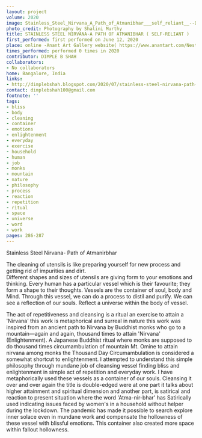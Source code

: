 ```yaml
---
layout: project
volume: 2020
image: Stainless_Steel_Nirvana_A_Path_of_Atmanibhar___self_reliant__--Dimple_B_Shah.jpg
photo_credit: Photography by Shalini Murthy
title: STAINLESS STEEL NIRVANA-A PATH OF ATMANIBHAR ( SELF-RELIANT )
first_performed: first performed on June 12, 2020
place: online -Anant Art Gallery website( https://www.anantart.com/Nest?PageNo=2 )
times_performed: performed 0 times in 2020
contributor: DIMPLE B SHAH
collaborators:
- No collaborators
home: Bangalore, India
links:
- http://dimplebshah.blogspot.com/2020/07/stainless-steel-nirvana-path-to.html
contact: dimplebshah100@gmail.com
footnote: ''
tags:
- bliss
- body
- cleaning
- container
- emotions
- enlightenment
- everyday
- exercise
- household
- human
- job
- monks
- mountain
- nature
- philosophy
- process
- reaction
- repetition
- ritual
- space
- universe
- word
- work
pages: 286-287
---
```


Stainless Steel Nirvana- Path of Atmanirbhar

The cleaning of utensils is like preparing yourself for new process and getting rid of impurities and dirt.  
Different shapes and sizes of utensils are giving form to your emotions and thinking.
Every human has a particular vessel which is their favourite; they form a shape to their thoughts.
Vessels are the container of soul, body and Mind.
Through this vessel, we can do a process to distil and purify.
We can see a reflection of our souls. 
Reflect  a universe within the body of vessel.

The act of repetitiveness and cleansing is a ritual an exercise to attain a 'Nirvana' this work is metaphorical and surreal in nature this work was inspired from an ancient path to Nirvana by Buddhist monks who go to a mountain—again and again,  thousand times to attain 'Nirvana' (Enlightenment). A Japanese Buddhist ritual where monks are supposed to do thousand times circumambulation of mountain Mt. Omine to attain nirvana among monks the Thousand Day Circumambulation is considered a somewhat shortcut to enlightenment. I attempted to understand this simple philosophy through  mundane job of cleansing vessel finding  bliss and enlightenment in simple act of repetition and everyday work. 
 I have metaphorically used these vessels as a container of our souls. Cleansing it over and over again the title is double-edged were at one part it talks about higher attainment and spiritual dimension and another part,  is satirical and reaction to present situation where the word 'Atma-nir-bhar' has  Satirically used indicating issues faced by women's in a household without helper during the lockdown. The pandemic has made it possible to search explore inner solace even in mundane work and compensate the hollowness of these vessel with blissful emotions. This container also created more space within fallout hollowness.
